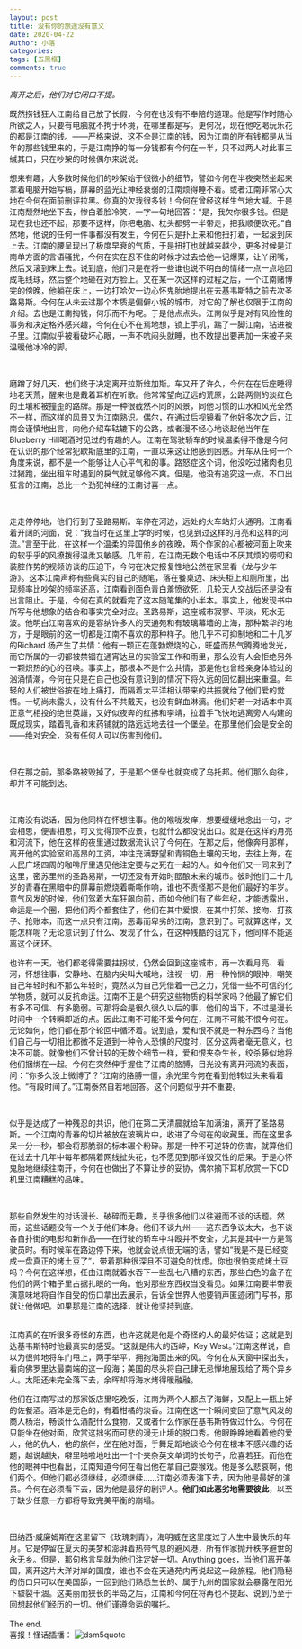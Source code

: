```yaml
---
layout: post
title: 没有你的旅途没有意义
date: 2020-04-22
Author: 小落
categories: 
tags: [五黑框]
comments: true
--- 
```


*离开之后，他们对它闭口不提。*
<br>
<!--more-->

既然捞钱狂人江南给自己放了长假，今何在也没有不奉陪的道理。他是写作时随心所欲之人，只要有电脑就不拘于环境，在哪里都是写。更何况，现在他吃喝玩乐花的都是江南的钱。——严格来说，这不全是江南的钱，因为江南的所有钱都是从当年的那些钱里来的，于是江南挣的每一分钱都有今何在一半，只不过两人对此事三缄其口，只在吵架的时候偶尔来说说。<br>

想来有趣，大多数时候他们的吵架始于很微小的细节，譬如今何在半夜突然坐起来拿着电脑开始写稿，屏幕的蓝光让神经衰弱的江南烦得睡不着。或者江南非常心大地在今何在面前删评拉黑。你真的欠我很多钱！今何在曾经这样生气地大喊。于是江南颓然地坐下去，惨白着脸冷笑，一字一句地回答：“是，我欠你很多钱。但是现在我也还不起，那要不这样，你把电脑、枕头都劈一半带走，把我顺便砍死。”自然地，他说的任何一件事都没有发生，今何在只是扑上来和他扭打着，一起滚到床上去。江南的腰呈现出了极度早衰的气质，于是扭打也就越来越少，更多时候是江南单方面的言语骚扰，今何在实在忍不住的时候才过去给他一记爆栗，让丫闭嘴，然后又滚到床上去。说到底，他们只是在将一些谁也说不明白的情绪一点一点地团成毛线球，然后整个地砸在对方脸上。又在某一次这样的过程之后，一个江南赌博完的傍晚，他躺在床上，一边打哈欠一边心怀鬼胎地提出在去基韦斯特之前去次圣路易斯。今何在从未去过那个本质是偏僻小城的城市，对它的了解也仅限于江南的介绍。去也是江南掏钱，何乐而不为呢。于是他点点头。江南似乎是对有风险性的事务和决定格外感兴趣，今何在心不在焉地想，锁上手机，踹了一脚江南，钻进被子里。江南似乎被看破坏心眼，一声不吭闷头就睡，也不敢提出要再加一床被子来温暖他冰冷的脚。

<br>



磨蹭了好几天，他们终于决定离开拉斯维加斯。车又开了许久，今何在在后座睡得地老天荒，醒来也是戴着耳机在听歌。他常常望向辽远的荒原，公路两侧的淡红色的土壤和被撞歪的路牌。那是一种很截然不同的风景，同他习惯的山水和风光全然不一样，而这样的风景又为江南熟识。偶尔，在通过后视镜看了他好多次之后，江南会谨慎地出言，向他介绍车轱辘下的公路，或者漫不经心地谈起他当年在Blueberry Hill喝酒时见过的有趣的人。江南在驾驶轿车的时候温柔得不像是今何在认识的那个经常犯歇斯底里的江南，一直以来这让他感到困惑。开车从任何一个角度来说，都不是一个能够让人心平气和的事。路怒症这个词，他没吃过猪肉也见过猪跑，坐出租车时遇到的戾气就足够他不爽。但是，他没有追究这一点。不口出狂言的江南，总比一个劲犯神经的江南讨喜一点。

<br>



走走停停地，他们行到了圣路易斯。车停在河边，远处的火车站灯火通明。江南看着开阔的河面，说：“我当时在这里上学的时候，也见到过这样的月亮和这样的河流。”言至于此，在这样一个温柔的异国他乡的夜晚，两个作家的心都被河面上吹来的软乎乎的风撩拨得温柔又敏感。几年前，在江南无数个电话中不厌其烦的唠叨和装腔作势的视频访谈的压迫下，今何在决定报复性地公然在家里看《龙与少年游》。这本江南声称有些真实的自己的随笔，落在餐桌边、床头柜上和厕所里，出现频率比吵架的频率还高，江南看到面色青白羞愤欲死，几轮天人交战后还是没有出言阻止。于是，今何在真的就看完了这本随笔集的小半本。事实上，他发现书中所写与他想象的结合和事实完全对应。圣路易斯，这座城市寂寥、平淡，死水无波。他明白江南喜欢的是容纳许多人的天通苑和有玻璃幕墙的上海，那种繁华的地方，于是眼前的这一切都是江南不喜欢的那种样子。他几乎不可抑制地和二十几岁的Richard 杨产生了共情：他有一颗正在蓬勃燃烧的心，旺盛而热气腾腾地发光，而它所属的一切都被禁锢在通宵达旦的实验室工作和雨里，那么没有人会拒绝另外一颗炽热的心的召唤。事实上，那根本不是什么共情，那是他也曾经亲身体验过的汹涌情潮，今何在只是在自己也没有意识到的情况下将久远的回忆翻出来重温。年轻的人们被世俗按在地上痛打，而隔着太平洋相认带来的共振就给了他们爱的觉悟。一切尚未露头，没有什么不共戴天，也没有鲜血淋漓。他们好若一对话本中真正意气相投的绝世英雄，又好似夜奔的红拂和李靖，拉着手飞快地逃离旁人构建的既成现实，踏着乳香和末药铺就的路远远地去往一个堡垒。在那里他们会是安全的——绝对安全，没有任何人可以伤害到他们。



<br>

但在那之前，那条路被毁掉了，于是那个堡垒也就变成了乌托邦。他们那么向往，却并不可能到达。



<br>

江南没有说话，因为他同样在怀想往事。他的喉咙发痒，想要缓缓地念出一句，才会相思，便害相思，可又觉得顶不应景，也就什么都没说出口。就是在这样的月亮和河流下，他在这样的夜里通过数据流认识了今何在。在那之后，他像奔月那样，离开他的实验室和高昂的工资，冲往充满野望和青铜色土壤的天地，去往上海，在人民广场四周的咖啡厅里遇见他注定要与之死在一起的人。如今他们又一同来到了这里，密苏里州的圣路易斯，一切还没有开始时酝酿未来的城市。彼时他们二十几岁的青春在黑暗中的屏幕前燃烧着嘶嘶作响，谁也不责怪那不是他们最好的年岁。意气风发的时候，他们驾着大车狂飙向前，而如今他们有了些年纪，才能透露出，命运是一个圈，把他们两个都套住了，他们在其中爱恨，在其中打架、接吻、打孩子、抢账本，而这一点只有江南，恶毒而卑劣的江南，意识到了。可就算这样，又能怎样呢？无论意识到了什么、发现了什么，在这种残酷的诅咒下，他同样不能逃离这个闭环。
<br>




也许有一天，他们都老得需要拄拐杖，仍然会回到这座城市，再一次看月亮、看河，怀想往事，安静地、在脑内尖叫大喊地，注视一切，用一种怜悯的眼神，嘲笑自己年轻时和不那么年轻时，竟然以为自己凭借着一己之力，凭借一些不可信的化学物质，就可以反抗命运。江南不正是个研究这些物质的科学家吗？他最了解它们有多不可信、有多脆弱。可那将会是很久很久以后的事，他们的当下，不过是漫长时间中一个转瞬即逝的点。因此江南不可能不爱今何在，江南不可能不恨今何在。无论如何，他们都在那个轮回中循环着。说到底，爱和恨不就是一种东西吗？当他们自己与一切相比都微不足道到一种令人恐惧的尺度时，区分这两者毫无意义，也决不可能。就像他们不曾计较的无数个细节一样，爱和恨夹杂生长，绞杀藤似地将他们捆绑在一起。今何在突然伸手握住了江南的胳膊，目光没有离开河流的表面，问：“你多久没上微博了？”江南的胳膊一僵，余光里今何在看到他转过头来看着他。“有段时间了。”江南泰然自若地回答。这个问题似乎并不重要。

<br>

似乎是达成了一种残忍的共识，他们在第二天清晨就给车加满油，离开了圣路易斯。一个江南的青春的切片被放在玻璃片中，收进了今何在的收藏里。而在这里多呆一分一秒，都会将那脆弱的标本碾个粉碎。那是一种不可逆转的伤害，就算他们在过去十几年中每年都隔着网线扯头花，也不愿见到那样毁灭性的后果。于是心怀鬼胎地继续往南开，今何在也做出了不算让步的妥协，偶尔摘下耳机欣赏一下CD机里江南糟糕的品味。

<br>



那些自然发生的对话漫长、破碎而无趣，关乎很多他们以往避而不谈的话题。然而，这些话题没有一个关于他们本身。他们不谈九州——这东西争议太大，也不谈各自扑街的电影和新作品——在行驶的轿车中斗殴并不安全，尤其是其中一方是驾驶员时。有时候车在路边停下来，他就会说点很无端的话，譬如“我是不是已经变成一盘真正的烤土豆了”，带着那种很深且不可避免的忧虑。你也很怕变成烤土豆吗？今何在这样想，任由江南就着水吞下一些乱七八糟的东西，那些白色的盒子在他们的两个箱子里占据扎眼的一角。他对那些东西权当没看见。如果江南要半带表演意味地将自作自受的伤口拿出去展示，告诉全世界人他要销声匿迹闭门写书，那就让他做吧。如果那是江南的选择，就让他坚持到底。


<br>
江南真的在听很多奇怪的东西，也许这就是他是个奇怪的人的最好佐证；这就是到达基韦斯特时他最真实的感受。“这就是伟大的西岬，Key West。”江南这样说，自以为很帅地将车门甩上，两手举平，拥抱海面出来的风。今何在从天窗中探出头，看向佛罗里达最南端的这一段海；美国的尽头将自己肆无忌惮地展现给了两个异乡人。太阳还未完全落下去，余晖却将海水烤得暖融融。


<br>


他们在江南写过的那家饭店里吃晚饭，江南为两个人都点了海鲜，又配上一瓶上好的佐餐酒。酒体是无色的，有着柑橘的淡香。江南在这一个瞬间变回了意气风发的商人杨治，畅谈什么酒配什么食物，又或者什么作家在基韦斯特做过什么。今何在只能坐在他对面，欣赏这拙劣而可悲的漫无止境的脱口秀。他眼睁睁地看着他的爱人，他的仇人，他的旅伴，坐在他对面，手舞足蹈地谈论今何在根本不感兴趣的话题，越说越快，噼里啪啦地吐出一个个夹杂英文单词的长句子，欣喜若狂。而他在他的眼神中也看出，江南知道今何在看出他在拿自己耍猴戏。他是多么悲哀啊，他们两个。但他们都必须继续，必须继续……江南必须表演下去，因为他是最好的演员。今何在必须看下去，因为他是最好的剧评人。**他们如此恶劣地需要彼此**，以至于缺少任意一方都将导致完美平衡的崩塌。


<br>


田纳西·威廉姆斯在这里留下《玫瑰刺青》，海明威在这里度过了人生中最快乐的年月。它是停留在夏天的美梦和澎湃着热带气息的避风港，所有作家抛开秩序避世的永无乡。但是，那句格言早就为他们注定好一切。Anything goes，当他们离开美国，离开这片大洋对岸的国度，谁也不会在天通苑内再说起这一段旅程。他们隐秘的伤口只可以在美国舔，一回到他们熟悉生长的、属于九州的国家就会暴露在阳光下皲裂干涸。这美丽而狭长的半岛之后，江南和今何在将再也不提起、说到乃至于回想起他们经历的一切。他们谨遵命运的嘱托。<br>
<br>
The end.
<br>喜报！怪话插播：
![dsm5quote](https://imglf5.nosdn0.126.net/img/RTc4SlI2TDhrY1hsLzdGVmk3cVRUQy84TXlDcmJ2bzl5UDhHcEZGbkx0MWcyaldkRWJ1UkpRPT0.jpg?imageView&thumbnail=2160x0&quality=90&interlace=1&type=jpg)


